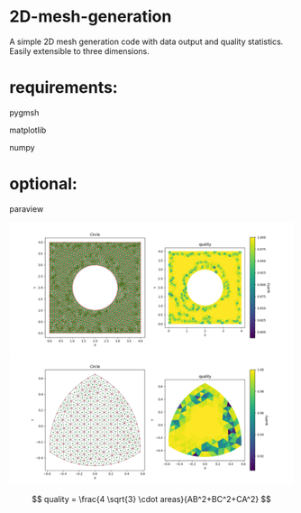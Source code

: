 # 2D-mesh-generation
A simple 2D mesh generation code with data output and quality statistics. Easily extensible to three dimensions.

# requirements:

pygmsh

matplotlib

numpy

# optional:

paraview

![pic](https://github.com/Darkhell101/2D-mesh-generation/blob/main/mesh.png)
![pic1](https://github.com/Darkhell101/2D-mesh-generation/blob/main/mesh1.png)

$$
quality = \frac{4 \sqrt{3} \cdot areas}{AB^2+BC^2+CA^2}
$$
